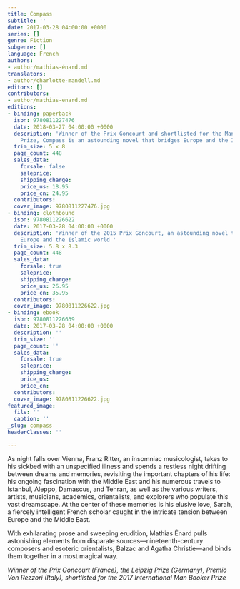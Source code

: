 ```yaml
---
title: Compass
subtitle: ''
date: 2017-03-28 04:00:00 +0000
series: []
genre: Fiction
subgenre: []
language: French
authors:
- author/mathias-énard.md
translators:
- author/charlotte-mandell.md
editors: []
contributors:
- author/mathias-enard.md
editions:
- binding: paperback
  isbn: 9780811227476
  date: 2018-03-27 04:00:00 +0000
  description: 'Winner of the Prix Goncourt and shortlisted for the Man Booker International
    Prize, Compass is an astounding novel that bridges Europe and the Islamic world '
  trim_size: 5 x 8
  page_count: 448
  sales_data:
    forsale: false
    saleprice: 
    shipping_charge: 
    price_us: 18.95
    price_cn: 24.95
  contributors: 
  cover_image: 9780811227476.jpg
- binding: clothbound
  isbn: 9780811226622
  date: 2017-03-28 04:00:00 +0000
  description: 'Winner of the 2015 Prix Goncourt, an astounding novel that bridges
    Europe and the Islamic world '
  trim_size: 5.8 x 8.3
  page_count: 448
  sales_data:
    forsale: true
    saleprice: 
    shipping_charge: 
    price_us: 26.95
    price_cn: 35.95
  contributors: 
  cover_image: 9780811226622.jpg
- binding: ebook
  isbn: 9780811226639
  date: 2017-03-28 04:00:00 +0000
  description: ''
  trim_size: ''
  page_count: ''
  sales_data:
    forsale: true
    saleprice: 
    shipping_charge: 
    price_us: 
    price_cn: 
  contributors: 
  cover_image: 9780811226622.jpg
featured_image:
  file: ''
  caption: ''
_slug: compass
headerClasses: ''

---
```

As night falls over Vienna, Franz Ritter, an insomniac musicologist, takes to his sickbed with an unspecified illness and spends a restless night drifting between dreams and memories, revisiting the important chapters of his life: his ongoing fascination with the Middle East and his numerous travels to Istanbul, Aleppo, Damascus, and Tehran, as well as the various writers, artists, musicians, academics, orientalists, and explorers who populate this vast dreamscape. At the center of these memories is his elusive love, Sarah, a fiercely intelligent French scholar caught in the intricate tension between Europe and the Middle East.

With exhilarating prose and sweeping erudition, Mathias Énard pulls astonishing elements from disparate sources—nineteenth-century composers and esoteric orientalists, Balzac and Agatha Christie—and binds them together in a most magical way.

_Winner of the Prix Goncourt (France), the Leipzig Prize (Germany), Premio Von Rezzori (Italy), shortlisted for the 2017 International Man Booker Prize_
